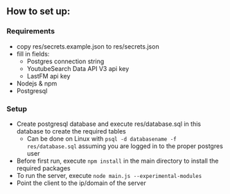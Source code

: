 ## How to set up:
### Requirements
* copy res/secrets.example.json to res/secrets.json
* fill in fields:
   * Postgres connection string
   * YoutubeSearch Data API V3 api key
   * LastFM api key
* Nodejs & npm
* Postgresql

### Setup
* Create postgresql database and execute res/database.sql in this database to create the required tables
   * Can be done on Linux with `psql -d databasename -f res/database.sql` assuming you are logged in to the proper postgres user
* Before first run, execute `npm install` in the main directory to install the required packages
* To run the server, execute `node main.js --experimental-modules`
* Point the client to the ip/domain of the server
